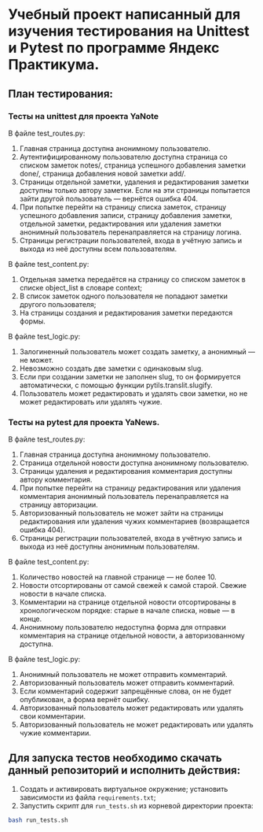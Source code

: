 # Учебный проект написанный для изучения тестирования на Unittest и Pytest по программе Яндекс Практикума.

## План тестирования:

### Тесты на unittest для проекта YaNote

В файле test_routes.py:
1. Главная страница доступна анонимному пользователю.
2. Аутентифицированному пользователю доступна страница со списком заметок notes/, страница успешного добавления заметки done/, страница добавления новой заметки add/.
3. Страницы отдельной заметки, удаления и редактирования заметки доступны только автору заметки. Если на эти страницы попытается зайти другой пользователь — вернётся ошибка 404.
4. При попытке перейти на страницу списка заметок, страницу успешного добавления записи, страницу добавления заметки, отдельной заметки, редактирования или удаления заметки анонимный пользователь перенаправляется на страницу логина.
5. Страницы регистрации пользователей, входа в учётную запись и выхода из неё доступны всем пользователям.

В файле test_content.py:
1. Отдельная заметка передаётся на страницу со списком заметок в списке object_list в словаре context;
2. В список заметок одного пользователя не попадают заметки другого пользователя;
3. На страницы создания и редактирования заметки передаются формы.

В файле test_logic.py:
1. Залогиненный пользователь может создать заметку, а анонимный — не может.
2. Невозможно создать две заметки с одинаковым slug.
3. Если при создании заметки не заполнен slug, то он формируется автоматически, с помощью функции pytils.translit.slugify.
4. Пользователь может редактировать и удалять свои заметки, но не может редактировать или удалять чужие.

### Тесты на pytest для проекта YaNews.

В файле test_routes.py:
1. Главная страница доступна анонимному пользователю.
2. Страница отдельной новости доступна анонимному пользователю.
3. Страницы удаления и редактирования комментария доступны автору комментария.
4. При попытке перейти на страницу редактирования или удаления комментария анонимный пользователь перенаправляется на страницу авторизации.
5. Авторизованный пользователь не может зайти на страницы редактирования или удаления чужих комментариев (возвращается ошибка 404).
6. Страницы регистрации пользователей, входа в учётную запись и выхода из неё доступны анонимным пользователям.

В файле test_content.py:
1. Количество новостей на главной странице — не более 10.
2. Новости отсортированы от самой свежей к самой старой. Свежие новости в начале списка.
3. Комментарии на странице отдельной новости отсортированы в хронологическом порядке: старые в начале списка, новые — в конце.
4. Анонимному пользователю недоступна форма для отправки комментария на странице отдельной новости, а авторизованному доступна.

В файле test_logic.py:
1. Анонимный пользователь не может отправить комментарий.
2. Авторизованный пользователь может отправить комментарий.
3. Если комментарий содержит запрещённые слова, он не будет опубликован, а форма вернёт ошибку.
4. Авторизованный пользователь может редактировать или удалять свои комментарии.
5. Авторизованный пользователь не может редактировать или удалять чужие комментарии.

## Для запуска тестов необходимо скачать данный репозиторий и исполнить действия:
1. Создать и активировать виртуальное окружение; установить зависимости из файла `requirements.txt`;
2. Запустить скрипт для `run_tests.sh` из корневой директории проекта:
```sh
bash run_tests.sh
```

